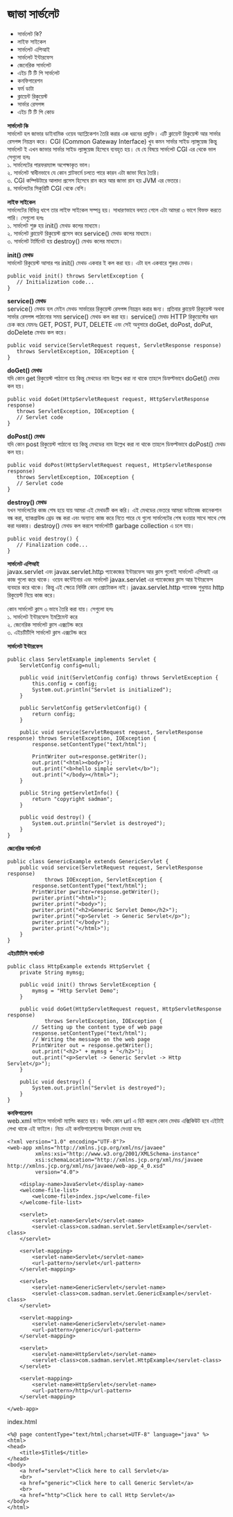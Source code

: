 # জাভা সার্ভলেট            

* সার্ভলেট কি?
* লাইফ সাইকেল
* সার্ভলেট এপিআই 
* সার্ভলেট ইন্টারফেস 
* জেনেরিক সার্ভলেট
* এইচ টি টি পি সার্ভলেট
* কনফিগারেশন 
* ফর্ম ডাটা
* ক্লায়েন্ট রিকুয়েস্ট 
* সার্ভার রেসপন্স 
* এইচ টি টি পি কোড 

**সার্ভলেট কি**                   
সার্ভলেট হল জাভার ডাইনামিক ওয়েব অ্যাপ্লিকেশন তৈরি করার এক ধরনের প্রযুক্তি। এটি ক্লায়েন্ট রিকুয়েস্ট আর সার্ভার রেসপন্স নিয়ন্ত্রন করে।  CGI (Common Gateway Interface) খুব কমন সার্ভার সাইড ল্যাঙ্গুয়েজ কিন্তু সার্ভলেট ই এখন জাভার সার্ভার সাইড ল্যাঙ্গুয়েজ হিসেবে ব্যবহৃত হয়। যে যে বিষয়ে সার্ভলেট CGI এর থেকে ভাল সেগুলো হলঃ                     
১. সার্ভলেটের পারফরম্যান্স অপেক্ষাকৃত ভাল।                                   
২. সার্ভলেট স্বাধীনভাবে যে কোন প্লাটফর্মে চলতে পারে কারন এটা জাভা দিয়ে তৈরি।                                 
৩. CGI কম্পিউটারে আলাদা প্রসেস হিসেবে রান করে আর জাভা রান হয় JVM এর ভেতরে।                  
৪. সার্ভলেটের সিকুরিটি CGI থেকে বেশি।                    

**লাইফ সাইকেল**                                   
সার্ভলেটের বিভিন্ন ধাপে তার লাইফ সাইকেল সম্পন্ন হয়। সাধারণভাবে বলতে গেলে এটা আমরা ৩ ভাগে বিভক্ত করতে পারি। সেগুলো হলঃ                                     
১. সার্ভলেট শুরু হয়  init() মেথড কলের মাধ্যমে।                      
২. সার্ভলেট ক্লায়েন্ট রিকুয়েস্ট প্রসেস করে service() মেথড কলের মাধ্যমে।                           
৩. সার্ভলেট টার্মিনেট হয় destroy() মেথড কলের মাধ্যমে।                     

**init() মেথড**                       
সার্ভলেট রিকুয়েস্ট আসার পর init() মেথড একবার ই কল করা হয়। এটা হল একবারে শুরুর মেথড।                                           

```
public void init() throws ServletException {
   // Initialization code...
}
```

**service() মেথড**                     
service() মেথড হল মেইন মেথড সার্ভারের রিকুয়েস্ট রেসপন্স নিয়ন্ত্রন করার জন্য। প্রতিবার ক্লায়েন্ট রিকুয়েস্ট অথবা সার্ভার রেসপন্স পাঠানোর সময় service() মেথড কল করা হয়। service() মেথড HTTP রিকুয়েস্টের ধরন চেক করে যেমনঃ GET, POST, PUT, DELETE এবং সেই অনুসারে doGet, doPost, doPut, doDelete মেথড কল করে।                     

```
public void service(ServletRequest request, ServletResponse response) 
   throws ServletException, IOException {
}
```

**doGet() মেথড**              
যদি কোন get রিকুয়েস্ট পাঠানো হয় কিন্তু মেথডের নাম উল্লেখ করা না থাকে তাহলে ডিফল্টভাবে doGet() মেথড কল হয়।        

```
public void doGet(HttpServletRequest request, HttpServletResponse response)
   throws ServletException, IOException {
   // Servlet code
}
```

**doPost() মেথড**                          
যদি কোন post রিকুয়েস্ট পাঠানো হয় কিন্তু মেথডের নাম উল্লেখ করা না থাকে তাহলে ডিফল্টভাবে doPost() মেথড কল হয়।        

```
public void doPost(HttpServletRequest request, HttpServletResponse response)
   throws ServletException, IOException {
   // Servlet code
}
```

**destroy() মেথড**               
যখন সার্ভলেটের কাজ শেষ হয়ে যায় আমরা এই মেথডটি কল করি। এই মেথডের ভেতরে আমরা ডাটাবেজ কানেকশান বন্ধ করা, ব্যাকগ্রাউন্ড থ্রেড বন্ধ করা এবং অন্যান্য কাজ করে নিতে পারে যে গুলো সার্ভলেটের শেষ হওয়ার সাথে সাথে শেষ করা দরকার। destroy() মেথড কল করলে সার্ভলেটটি garbage collection এ চলে যায়।                

```
public void destroy() {
   // Finalization code...
}
```

**সার্ভলেট এপিআই**                   
javax.servlet এবং javax.servlet.http প্যাকেজের ইন্টারফেস আর ক্লাস গুলোই সার্ভলেট এপিআই এর কাজ গুলো করে থাকে। ওয়েব কন্টেইনার এবং সার্ভলেট javax.servlet এর প্যাকেজের ক্লাস আর ইন্টারফেস ব্যবহার করে থাকে। কিন্তু এই ক্ষেত্রে নির্দিষ্ট কোন প্রোটোকল নাই। javax.servlet.http প্যাকেজ শুধুমাত্র http রিকুয়েস্ট নিয়ে কাজ করে। 

কোন সার্ভলেট ক্লাস ৩ ভাবে তৈরি করা যায়। সেগুলো হলঃ                              
১. সার্ভলেট ইন্টারফেস ইমপ্লিমেন্ট করে                         
২. জেনেরিক সার্ভলেট ক্লাস এক্সটেন্ড করে            
৩. এইচটিটিপি সার্ভলেট ক্লাস এক্সটেন্ড করে            

**সার্ভলেট ইন্টারফেস**

```
public class ServletExample implements Servlet {
    ServletConfig config=null;

    public void init(ServletConfig config) throws ServletException {
        this.config = config;
        System.out.println("Servlet is initialized");
    }

    public ServletConfig getServletConfig() {
        return config;
    }

    public void service(ServletRequest request, ServletResponse response) throws ServletException, IOException {
        response.setContentType("text/html");

        PrintWriter out=response.getWriter();
        out.print("<html><body>");
        out.print("<b>hello simple servlet</b>");
        out.print("</body></html>");
    }

    public String getServletInfo() {
        return "copyright sadman";
    }

    public void destroy() {
        System.out.println("Servlet is destroyed");
    }
}
```
 
**জেনেরিক সার্ভলেট**

```
public class GenericExample extends GenericServlet {
    public void service(ServletRequest request, ServletResponse response)
            throws IOException, ServletException {
        response.setContentType("text/html");
        PrintWriter pwriter=response.getWriter();
        pwriter.print("<html>");
        pwriter.print("<body>");
        pwriter.print("<h2>Generic Servlet Demo</h2>");
        pwriter.print("<p>Servlet -> Generic Servlet</p>");
        pwriter.print("</body>");
        pwriter.print("</html>");
    }
}
```

**এইচটিটিপি সার্ভলেট**

```
public class HttpExample extends HttpServlet {
    private String mymsg;

    public void init() throws ServletException {
        mymsg = "Http Servlet Demo";
    }

    public void doGet(HttpServletRequest request, HttpServletResponse response)
            throws ServletException, IOException {
        // Setting up the content type of web page
        response.setContentType("text/html");
        // Writing the message on the web page
        PrintWriter out = response.getWriter();
        out.print("<h2>" + mymsg + "</h2>");
        out.print("<p>Servlet -> Generic Servlet -> Http Servlet</p>");
    }

    public void destroy() {
        System.out.println("Servlet is destroyed");
    }
}
```

**কনফিগারেশন**                                         
web.xml ফাইলে সার্ভলেট ম্যাপিং করতে হয়। অর্থাৎ কোন url এ হিট করলে কোন মেথড এক্সিকিউট হবে এইটাই লেখা থাকে এই ফাইলে। নিচে এই কনফিগারেশনের উদাহরন দেওয়া হলঃ          

```
<?xml version="1.0" encoding="UTF-8"?>
<web-app xmlns="http://xmlns.jcp.org/xml/ns/javaee"
         xmlns:xsi="http://www.w3.org/2001/XMLSchema-instance"
         xsi:schemaLocation="http://xmlns.jcp.org/xml/ns/javaee http://xmlns.jcp.org/xml/ns/javaee/web-app_4_0.xsd"
         version="4.0">

    <display-name>JavaServlet</display-name>
    <welcome-file-list>
        <welcome-file>index.jsp</welcome-file>
    </welcome-file-list>

    <servlet>
        <servlet-name>Servlet</servlet-name>
        <servlet-class>com.sadman.servlet.ServletExample</servlet-class>
    </servlet>

    <servlet-mapping>
        <servlet-name>Servlet</servlet-name>
        <url-pattern>/servlet</url-pattern>
    </servlet-mapping>

    <servlet>
        <servlet-name>GenericServlet</servlet-name>
        <servlet-class>com.sadman.servlet.GenericExample</servlet-class>
    </servlet>

    <servlet-mapping>
        <servlet-name>GenericServlet</servlet-name>
        <url-pattern>/generic</url-pattern>
    </servlet-mapping>

    <servlet>
        <servlet-name>HttpServlet</servlet-name>
        <servlet-class>com.sadman.servlet.HttpExample</servlet-class>
    </servlet>

    <servlet-mapping>
        <servlet-name>HttpServlet</servlet-name>
        <url-pattern>/http</url-pattern>
    </servlet-mapping>

</web-app>
```      

index.html                
```
<%@ page contentType="text/html;charset=UTF-8" language="java" %>
<html>
<head>
    <title>$Title$</title>
</head>
<body>
    <a href="servlet">Click here to call Servlet</a>
    <br>
    <a href="generic">Click here to call Generic Servlet</a>
    <br>
    <a href="http">Click here to call Http Servlet</a>
</body>
</html>
```            

























